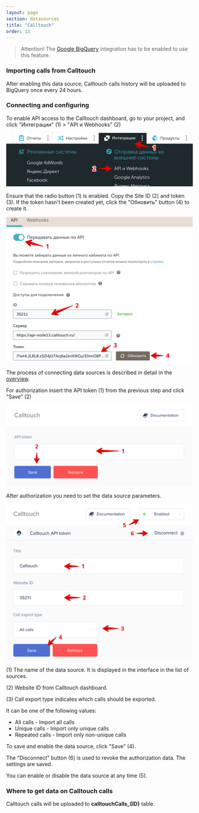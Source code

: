 ```yaml
---
layout: page
section: datasources
title: "Calltouch"
order: 13
---
```


> Attention! The [Google BigQuery](/integrations/google-bigquery) integration has to be enabled to use this feature.

### Importing calls from Calltouch

After enabling this data source, Calltouch calls history will be uploaded to BigQuery once every 24 hours.

### Connecting and configuring

To enable API access to the Calltouch dashboard, go to your project, and click "Интеграции" (1) > "API и Webhooks" (2)

![](/img/calltouch_1.png)

Ensure that the radio button (1) is enabled. Copy the Site ID (2) and token (3). If the token hasn't been created yet, click the "Обновить" button (4) to create it.

![](/img/calltouch_2.png)

The process of connecting data sources is described in detail in the [overview](https://docs.segmentstream.com/datasources/index).

For authorization insert the API token (1) from the previous step and click "Save" (2) 

![](/img/calltouch_3.png)

After authorization you need to set the data source parameters.

![](/img/calltouch_4.png)

(1) The name of the data source. It is displayed in the interface in the list of sources.

(2) Website ID from Calltouch dashboard.

(3) Call export type indicates which calls should be exported.

It can be one of the following values:
- All calls - Import all calls
- Unique calls - Import only unique calls
- Repeated calls - Import only non-unique calls

To save and enable the data source, click "Save" (4).

The "Disconnect" button (6) is used to revoke the authorization data. The settings are saved.

You can enable or disable the data source at any time (5).

### Where to get data on Calltouch calls

Calltouch calls will be uploaded to **calltouchCalls_{ID}** table.
